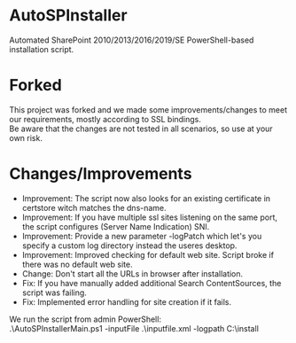# AutoSPInstaller
Automated SharePoint 2010/2013/2016/2019/SE PowerShell-based installation script.


# Forked

This project was forked and we made some improvements/changes to meet our requirements, mostly according to SSL bindings.  
Be aware that the changes are not tested in all scenarios, so use at your own risk.

# Changes/Improvements

- Improvement: The script now also looks for an existing certificate in certstore witch matches the dns-name.
- Improvement: If you have multiple ssl sites listening on the same port, the script configures (Server Name Indication) SNI.
- Improvement: Provide a new parameter -logPatch which let's you specify a custom log directory instead the useres desktop.
- Improvement: Improved checking for default web site. Script broke if there was no default web site.
- Change: Don't start all the URLs in browser after installation.
- Fix: If you have manually added additional Search ContentSources, the script was failing.
- Fix: Implemented error handling for site creation if it fails.

We run the script from admin PowerShell:  
.\AutoSPInstallerMain.ps1 -inputFile .\inputfile.xml -logpath C:\install


